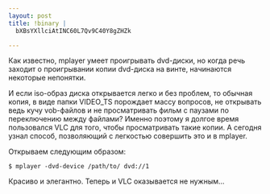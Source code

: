 ```yaml
--- 
layout: post
title: !binary |
  bXBsYXllciAtINC60L7Qv9C40Y8gZHZk

---
```

Как известно, mplayer умеет проигрывать dvd-диски, но когда речь заходит о проигрывании копии dvd-диска на винте, начинаются некоторые непонятки.

И если iso-образ диска открывается легко и без проблем, то обычная копия, в виде папки VIDEO_TS порождает массу вопросов, не открывать ведь кучу vob-файлов и не просматривать фильм с паузами по переключению между файлами? Именно поэтому я долгое время пользовался VLC для того, чтобы просматривать такие копии. А сегодня узнал способ, позволяющий с легкостью совершить это и в mplayer.
<!--more-->
Открываем следующим образом:
<pre><code>$ mplayer -dvd-device /path/to/ dvd://1</code></pre>

Красиво и элегантно. Теперь и VLC оказывается не нужным...
